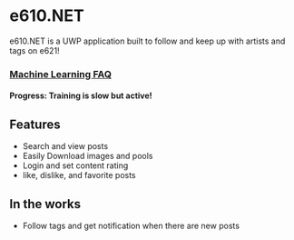 # e610.NET
e610.NET is a UWP application built to follow and keep up with artists and tags on e621!

### [Machine Learning FAQ](https://github.com/EpsiRho/e610.NET/blob/main/MachineLearning.md)
#### Progress: Training is slow but active!
## Features 
* Search and view posts
* Easily Download images and pools
* Login and set content rating
* like, dislike, and favorite posts

## In the works
* Follow tags and get notification when there are new posts
